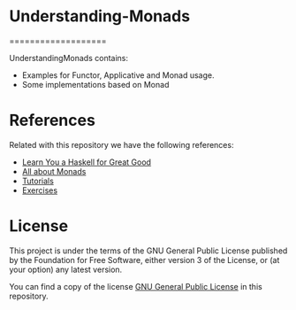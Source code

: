 # Understanding-Monads
===================

UnderstandingMonads contains:
- Examples for Functor, Applicative and Monad usage.
- Some implementations based on Monad


References
==========

Related with this repository we have the following references:

- [Learn You a Haskell for Great Good](http://learnyouahaskell.com/)
- [All about Monads](https://wiki.haskell.org/All_About_Monads)
- [Tutorials](https://wiki.haskell.org/Tutorials#Using_monads)
- [Exercises](http://blog.tmorris.net/posts/20-intermediate-haskell-exercises/)

License
========

This project is under the terms of the GNU General Public License published by the Foundation for Free Software, either version 3 of the License, or (at your option) any latest version.

You can find a copy of the license [GNU General Public License](http://www.gnu.org/licenses/) in this repository.
